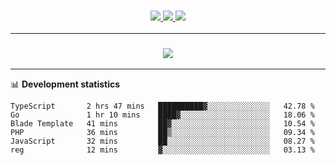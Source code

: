 <h3 align="center">
  <a href="https://github.com/hwalker928">
      <img src="https://img.shields.io/github/followers/hwalker928?label=Followers&style=for-the-badge&color=lightblue">
  </a>
  <a href="https://harryw.link/discord" alt="Discord">
      <img src="https://img.shields.io/discord/738451951758606336?label=discord&style=for-the-badge&color=lightblue"/>
  </a>
  <a href="https://harryw.link/sparked" alt="Sparked Host">
      <img src="https://img.shields.io/static/v1?label=Sponsor&message=Sparked%20Host&color=yellow&style=for-the-badge"/>
  </a>
</h3>

<hr>


<h3 align="center">
  <a href="https://github.com/hwalker928">
      <img src="https://github-profile-trophy.vercel.app/?username=hwalker928&no-bg=true&no-frame=true">
  </a>
</h3>


<hr>

📊 **Development statistics**

<!--START_SECTION:waka-->

```text
TypeScript       2 hrs 47 mins   ██████████▓░░░░░░░░░░░░░░   42.78 %
Go               1 hr 10 mins    ████▓░░░░░░░░░░░░░░░░░░░░   18.06 %
Blade Template   41 mins         ██▓░░░░░░░░░░░░░░░░░░░░░░   10.54 %
PHP              36 mins         ██▒░░░░░░░░░░░░░░░░░░░░░░   09.34 %
JavaScript       32 mins         ██░░░░░░░░░░░░░░░░░░░░░░░   08.27 %
reg              12 mins         ▓░░░░░░░░░░░░░░░░░░░░░░░░   03.13 %
```

<!--END_SECTION:waka-->
